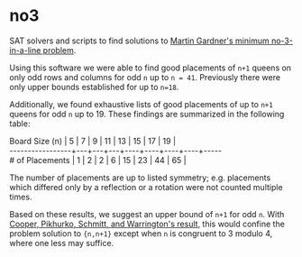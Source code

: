 # no3
SAT solvers and scripts to find solutions to [Martin Gardner's minimum no-3-in-a-line problem](https://arxiv.org/abs/1206.5350). 

Using this software we were able to find good placements of `n+1` queens on only odd rows and columns for odd `n` up to `n = 41`. Previously there were only upper bounds established for up to `n=18`.

Additionally, we found exhaustive lists of good placements of up to `n+1` queens for odd `n` up to 19. These findings are summarized in the following table:

Board Size (n)   | 5 | 7 | 9 | 11 | 13 | 15 | 17 | 19 |  
-----------------+---+---+---+----+----+----+----+-----   
\# of Placements | 1 | 2 | 2 | 6  | 15 | 23 | 44 | 65 |

The number of placements are up to listed symmetry; e.g. placements which differed only by a reflection or a rotation were not counted multiple times.

Based on these results, we suggest an upper bound of `n+1` for odd `n`. With [Cooper, Pikhurko, Schmitt, and Warrington's result](https://arxiv.org/abs/1206.5350), this would confine the problem solution to `{n,n+1}` except when `n` is congruent to 3 modulo 4, where one less may suffice.

